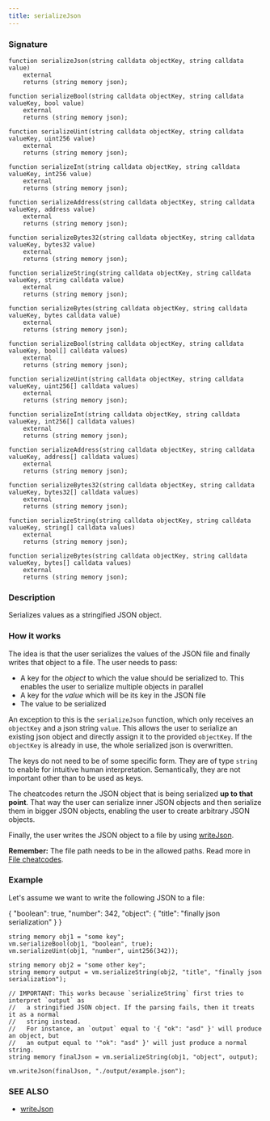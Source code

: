 ```yaml
---
title: serializeJson
---
```


### Signature

```solidity
function serializeJson(string calldata objectKey, string calldata value)
    external
    returns (string memory json);

function serializeBool(string calldata objectKey, string calldata valueKey, bool value)
    external
    returns (string memory json);

function serializeUint(string calldata objectKey, string calldata valueKey, uint256 value)
    external
    returns (string memory json);

function serializeInt(string calldata objectKey, string calldata valueKey, int256 value)
    external
    returns (string memory json);

function serializeAddress(string calldata objectKey, string calldata valueKey, address value)
    external
    returns (string memory json);

function serializeBytes32(string calldata objectKey, string calldata valueKey, bytes32 value)
    external
    returns (string memory json);

function serializeString(string calldata objectKey, string calldata valueKey, string calldata value)
    external
    returns (string memory json);

function serializeBytes(string calldata objectKey, string calldata valueKey, bytes calldata value)
    external
    returns (string memory json);

function serializeBool(string calldata objectKey, string calldata valueKey, bool[] calldata values)
    external
    returns (string memory json);

function serializeUint(string calldata objectKey, string calldata valueKey, uint256[] calldata values)
    external
    returns (string memory json);

function serializeInt(string calldata objectKey, string calldata valueKey, int256[] calldata values)
    external
    returns (string memory json);

function serializeAddress(string calldata objectKey, string calldata valueKey, address[] calldata values)
    external
    returns (string memory json);

function serializeBytes32(string calldata objectKey, string calldata valueKey, bytes32[] calldata values)
    external
    returns (string memory json);

function serializeString(string calldata objectKey, string calldata valueKey, string[] calldata values)
    external
    returns (string memory json);

function serializeBytes(string calldata objectKey, string calldata valueKey, bytes[] calldata values)
    external
    returns (string memory json);
```

### Description

Serializes values as a stringified JSON object.

### How it works

The idea is that the user serializes the values of the JSON file and finally writes that object to a file. The user needs to pass:

- A key for the _object_ to which the value should be serialized to. This enables the user to serialize multiple objects in parallel
- A key for the _value_ which will be its key in the JSON file
- The value to be serialized

An exception to this is the `serializeJson` function, which only receives an `objectKey` and a json string `value`. This allows the user to serialize an existing json object and directly assign it to the provided `objectKey`. If the `objectKey` is already in use, the whole serialized json is overwritten.

The keys do not need to be of some specific form. They are of type `string` to enable for intuitive human interpretation. Semantically, they are not important other than to be used as keys.

The cheatcodes return the JSON object that is being serialized **up to that point**. That way the user can serialize inner JSON objects and then serialize them in bigger JSON objects, enabling the user to create arbitrary JSON objects.

Finally, the user writes the JSON object to a file by using [writeJson](./write-json.md).

**Remember:** The file path needs to be in the allowed paths. Read more in [File cheatcodes](./fs.md).

### Example

Let's assume we want to write the following JSON to a file:

\{ "boolean": true, "number": 342, "object": \{ "title": "finally json serialization" } }

```solidity
string memory obj1 = "some key";
vm.serializeBool(obj1, "boolean", true);
vm.serializeUint(obj1, "number", uint256(342));

string memory obj2 = "some other key";
string memory output = vm.serializeString(obj2, "title", "finally json serialization");

// IMPORTANT: This works because `serializeString` first tries to interpret `output` as
//   a stringified JSON object. If the parsing fails, then it treats it as a normal
//   string instead.
//   For instance, an `output` equal to '{ "ok": "asd" }' will produce an object, but
//   an output equal to '"ok": "asd" }' will just produce a normal string.
string memory finalJson = vm.serializeString(obj1, "object", output);

vm.writeJson(finalJson, "./output/example.json");
```

### SEE ALSO

- [writeJson](./write-json.md)
